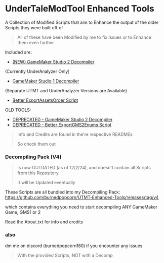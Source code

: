 # UnderTaleModTool Enhanced Tools
A Collection of Modified Scripts that aim to Enhance the output of the older Scripts they were built off of
> All of these have been Modified by me to fix Issues or to Enhance them even further

Included are:

- [(NEW) GameMaker Studio 2 Decompiler](https://github.com/burnedpopcorn/UTMT-Enhanced-Tools/tree/main/Ultimate_GMS2_Decompiler)

(Currently UnderAnalyzer Only)
- [GameMaker Studio 1 Decompiler](https://github.com/burnedpopcorn/UTMT-Enhanced-Tools/tree/main/Export2GMS1FIXED)

(Separate UTMT and UnderAnalyzer Versions are Available)
- [Better ExportAssetsOrder Script](https://github.com/burnedpopcorn/UTMT-Enhanced-Tools/tree/main/BetterExportAssetsOrder)

OLD TOOLS:

- [DEPRECATED - GameMaker Studio 2 Decompiler](https://github.com/burnedpopcorn/UTMT-Enhanced-Tools/blob/main/GMS2_Decompiler_FIXED)
- [DEPRECATED - Better ExportGMS2Enums Script](https://github.com/burnedpopcorn/UTMT-Enhanced-Tools/tree/main/BetterExportGMS2Enums)


> Info and Credits are found in the're respective READMEs
> 
> So check them out

### Decompiling Pack (V4)
> Is now OUTDATED (as of 12/2/24), and doesn't contain all Scripts from this Repository
>
> It will be Updated eventually

These Scripts are all bundled into my Decompiling Pack: 
https://github.com/burnedpopcorn/UTMT-Enhanced-Tools/releases/tag/v4

which contains everything you need to start decompiling ANY GameMaker Game, GMS1 or 2

Read the About.txt for info and credits

### also
dm me on discord (burnedpopcorn180) if you encounter any issues
> With the provided Scripts, NOT with a Decomp
